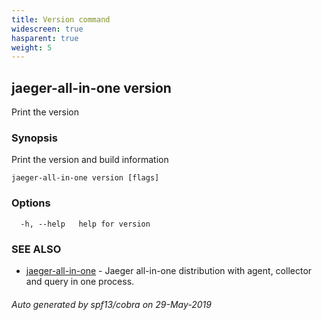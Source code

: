```yaml
---
title: Version command
widescreen: true
hasparent: true
weight: 5
---
```


## jaeger-all-in-one version

Print the version

### Synopsis

Print the version and build information

```
jaeger-all-in-one version [flags]
```

### Options

```
  -h, --help   help for version
```

### SEE ALSO

* [jaeger-all-in-one](jaeger-all-in-one.md)	 - Jaeger all-in-one distribution with agent, collector and query in one process.

###### Auto generated by spf13/cobra on 29-May-2019

